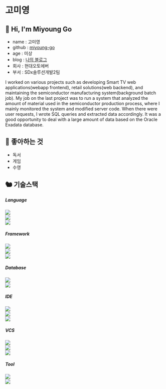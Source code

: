 # 고미영

## 👋 Hi, I'm Miyoung Go

- name : 고미영
- github : [miyoung-go](https://github.com/miyoung-go)
- age : 미상
- blog : [나의 블로그](https://naver.com)
- 회사 : 현대오토에버
- 부서 : SDx솔루션개발2팀

I worked on various projects such as developing Smart TV web applications(webapp frontend), retail solutions(web backend), and maintaining the semiconductor manufacturing system(background batch job). My job on the last project was to run a system that analyzed the amount of material used in the semiconductor production process, where I mainly monitored the system and modified server code. When there were user requests, I wrote SQL queries and extracted data accordingly. It was a good opportunity to deal with a large amount of data based on the Oracle Exadata database.


## 🥕 좋아하는 것

- 독서
- 게임
- 수영

## 🐿 기술스택
##### Language
<img src="https://img.shields.io/badge/JAVA-007396?style=flat&logo=java&logoColor=white"> <br><img src="https://img.shields.io/badge/javascript-F7DF1E?style=flat&logo=javascript&logoColor=black"> <br><img src="https://img.shields.io/badge/Python-3776AB?style=flat&logo=Python&logoColor=black"> 

##### Framework
<img src="https://img.shields.io/badge/Spring-6DB33F?style=flat&logo=Spring&logoColor=white"> <br><img src="https://img.shields.io/badge/React-61DAFB?style=flat&logo=React&logoColor=black"><br> <img src="https://img.shields.io/badge/PeakPerformance-0769AD?style=flat&logoColor=white">

##### Database
<img src="https://img.shields.io/badge/ORACLE-F80000?style=flat&logo=oracle&logoColor=white"> <br><img src="https://img.shields.io/badge/MariaDB-003545?style=flat&logo=MariaDB&logoColor=white">

##### IDE
<img src="https://img.shields.io/badge/eclipse-2C2255?style=flat&logo=eclipse&logoColor=white"> <br><img src="https://img.shields.io/badge/IntelliJ%20IDEA-000000?style=flat&logo=IntelliJ%20IDEA&logoColor=white"> <br><img src="https://img.shields.io/badge/VSCode-5C2D91?style=flat&logo=Visual%20Studio&logoColor=white"> 

##### VCS
<img src="https://img.shields.io/badge/Git-F05032?style=flat&logo=Git&logoColor=white"> <br><img src="https://img.shields.io/badge/github-181717?style=flat&logo=github&logoColor=white"> <br><img src="https://img.shields.io/badge/SVN-809CC9?style=flat&logo=Subversion&logoColor=white"> 

##### Tool
<img src="https://img.shields.io/badge/Jira-0052CC?style=flat&logo=jira&logoColor=white"> <br><img src="https://img.shields.io/badge/Confluence-172B4D?style=flat&logo=Confluence&logoColor=white"> 


